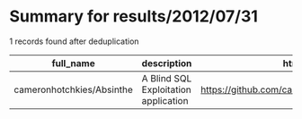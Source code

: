 
# Summary for results/2012/07/31
    
1 records found after deduplication

| full_name | description | html_url | matched_list | matched_count | pushed_at | size | stargazers_count | language | forks_count |
|---------------------------|--------------------------------------|----------------------------------------------|----------------|-----------------|---------------------------|--------|--------------------|------------|---------------|
| cameronhotchkies/Absinthe | A Blind SQL Exploitation application | https://github.com/cameronhotchkies/Absinthe | ['exploit'] | 1 | 2012-07-31 04:37:32+00:00 | 363 | 64 | C# | 20 |
